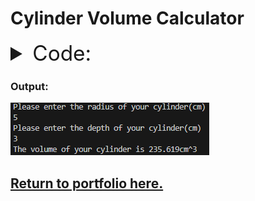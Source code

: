 # Cylinder Volume Calculator

<details>
  <summary style="font-size: 25pt"> Code: </summary>
    <code><pre><p>
          iRadius = float(input("Please enter the radius of your cylinder(cm)\n"))
          iDepth = float(input("Please enter the depth of your cylinder(cm)\n"))
          print(f"The volume of your cylinder is {(3.14159*iRadius**2)*iDepth:.3f}cm^3")
  </code></pre></p>
</details>

### Output:
![An image containing the output of the code.](bin/CalculatorOutput.png)

## [Return to portfolio here.](README.md)
